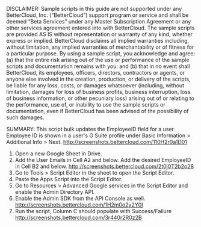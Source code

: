 DISCLAIMER: Sample scripts in this guide are not supported under any BetterCloud, Inc. (“BetterCloud”) support program or service and shall be deemed “Beta Services” under any Master Subscription Agreement or any other services agreement entered into with BetterCloud. The sample scripts are provided AS IS without representation or warranty of any kind, whether express or implied. BetterCloud disclaims all implied warranties including, without limitation, any implied warranties of merchantability or of fitness for a particular purpose. By using a sample script, you acknowledge and agree: (a) that the entire risk arising out of the use or performance of the sample scripts and documentation remains with you: and (b) that in no event shall BetterCloud, its employees, officers, directors, contractors or agents, or anyone else involved in the creation, production, or delivery of the scripts, be liable for any loss, costs, or damages whatsoever (including, without limitation, damages for loss of business profits, business interruption, loss of business information, or other pecuniary loss) arising out of or relating to the performance, use of, or inability to use the sample scripts or documentation, even if BetterCloud has been advised of the possibility of such damages.

SUMMARY: This script bulk updates the EmployeeID field for a user. Employee ID is shown in a user's G Suite profile under Basic Information > Additional Info > Next. http://screenshots.bettercloud.com/110H2r0a1D01

1) Open a new Google Sheet in Drive.
2) Add the User Emails in Cell A2 and below. Add the desired EmployeeID in Cell B2 and below. http://screenshots.bettercloud.com/2t0j0T2b2o28
3) Go to Tools > Script Editor in the sheet to open the Script Editor.
4) Paste the Apps Script into the Script Editor.
5) Go to Resources > Advanced Google services in the Script Editor and enable the Admin Directory API.
6) Enable the Admin SDK from the API Console as well. http://screenshots.bettercloud.com/1H2m0o2y2Y0I
7) Run the script, Column C should populate with Success/Failure http://screenshots.bettercloud.com/3r440r2R0z2B

